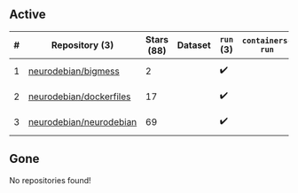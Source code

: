 ## Active
| # | Repository (3) | Stars (88) | Dataset | `run` (3) | `containers-run` | Last Modified |
| --- | --- | --- | --- | --- | --- | --- |
| 1 | [neurodebian/bigmess](https://github.com/neurodebian/bigmess) | 2 |  | :heavy_check_mark: |  | 2023-07-13 15:22:08+00:00 |
| 2 | [neurodebian/dockerfiles](https://github.com/neurodebian/dockerfiles) | 17 |  | :heavy_check_mark: |  | 2024-06-21 21:59:02+00:00 |
| 3 | [neurodebian/neurodebian](https://github.com/neurodebian/neurodebian) | 69 |  | :heavy_check_mark: |  | 2024-08-06 14:32:38+00:00 |

## Gone
No repositories found!

